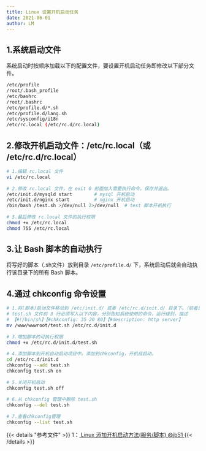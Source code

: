 ```yaml
---
title: Linux 设置开机启动任务
date: 2021-06-01
author: LM
---
```


## 1.系统启动文件

系统启动时按顺序加载以下的配置文件，要设置开机启动任务即修改以下部分文件。

```bash
/etc/profile
/root/.bash_profile
/etc/bashrc
/root/.bashrc
/etc/profile.d/*.sh
/etc/profile.d/lang.sh
/etc/sysconfig/i18n
/etc/rc.local (/etc/rc.d/rc.local)
```

## 2.修改开机启动文件：/etc/rc.local（或 /etc/rc.d/rc.local）

```bash
# 1.编辑 rc.local 文件
vi /etc/rc.local
 
# 2.修改 rc.local 文件，在 exit 0 前面加入需要执行命令。保存并退出。
/etc/init.d/mysqld start        # mysql 开机启动
/etc/init.d/nginx start         # nginx 开机启动
/bin/bash /test.sh >/dev/null 2>/dev/null  # test 脚本开机执行
 
# 3.最后修改 rc.local 文件的执行权限
chmod +x /etc/rc.local
chmod 755 /etc/rc.local
```

## 3.让 Bash 脚本的自动执行

将写好的脚本（.sh文件）放到目录 `/etc/profile.d/`  下，系统启动后就会自动执行该目录下的所有 Bash 脚本。

## 4.通过 chkconfig 命令设置

```bash
# 1.将(脚本)启动文件移动到 /etc/init.d/ 或者 /etc/rc.d/init.d/ 目录下。（前者是后者的软连接）
# test.sh 文件前 3 行必须写入以下内容，分别告知系统使用的命令，运行级别，描述
# 【#!/bin/sh】【#chkconfig: 35 20 80】【#description: http server】
mv /www/wwwroot/test.sh /etc/rc.d/init.d
 
# 3.增加脚本的可执行权限
chmod +x /etc/rc.d/init.d/test.sh
 
# 4.添加脚本到开机自动启动项目中。添加到chkconfig，开机自启动。
cd /etc/rc.d/init.d
chkconfig --add test.sh
chkconfig test.sh on
 
# 5.关闭开机启动 
chkconfig test.sh off
 
# 6.从 chkconfig 管理中删除 test.sh
chkconfig --del test.sh
 
# 7.查看chkconfig管理
chkconfig --list test.sh
```

{{< details "参考文件" >}} 
1：[ Linux 添加开机启动方法(服务/脚本)  @jb51 ](https://www.jb51.net/article/176257.htm)
{{< /details >}}